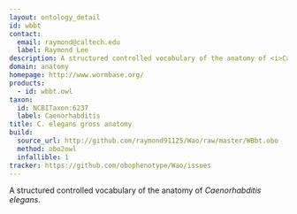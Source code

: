 ```yaml
---
layout: ontology_detail
id: wbbt
contact:
  email: raymond@caltech.edu
  label: Raymond Lee
description: A structured controlled vocabulary of the anatomy of <i>Caenorhabditis elegans</i>.
domain: anatomy
homepage: http://www.wormbase.org/
products:
  - id: wbbt.owl
taxon:
  id: NCBITaxon:6237
  label: Caenorhabditis
title: C. elegans gross anatomy
build:
  source_url: http://github.com/raymond91125/Wao/raw/master/WBbt.obo
  method: obo2owl
  infallible: 1
tracker: https://github.com/obophenotype/Wao/issues
---
```


A structured controlled vocabulary of the anatomy of <i>Caenorhabditis elegans</i>.
